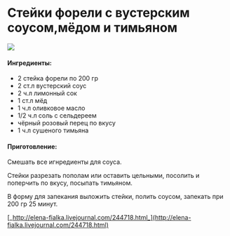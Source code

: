 # Стейки форели с вустерским соусом,мёдом и тимьяном

![](https://s-media-cache-ak0.pinimg.com/564x/5c/dd/9a/5cdd9a63a6e3be246c2e8f5505faad6d.jpg)

#### Ингредиенты:

* 2 стейка форели по 200 гр
* 2 ст.л вустерский соус
* 2 ч.л лимонный сок
* 1 ст.л мёд
* 1 ч.л оливковое масло
* 1/2 ч.л соль с сельдереем
* чёрный розовый перец по вкусу
* 1 ч.л сушеного тимьяна

#### Приготовление:

Смешать все игнредиенты для соуса.

Стейки разрезать пополам или оставить цельными, посолить и поперчить по вкусу, посыпать тимьяном.

В форму для запекания выложить стейки, полить соусом, запекать при 200 гр 25 минут.

[_http://elena-fialka.livejournal.com/244718.html_](http://elena-fialka.livejournal.com/244718.html)

